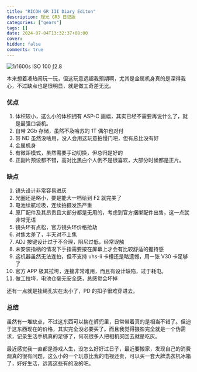 ```yaml
---
title: "RICOH GR III Diary Editon"
description: 理光 GR3 日记版
categories: ["gears"]
tags: []
date: 2024-07-04T13:32:37+08:00
cover:
hidden: false
comments: true
---
```


![1/1600s ISO 100 ƒ2.8](https://static.fatesinger.com/2024/07/g207tvqnoxga1xo7.jpg)

本来想着凑热闹玩一玩，但这玩意远超我预期啊，尤其是金属机身真的是深得我心，不过缺点也是很明显，就是做工奇差无比。

### 优点

1. 体积较小，这么小的体积拥有 ASP-C 画幅，其实已经不需要再说什么了，就是最强口袋机。
2. 自带 2Gb 存储，虽然不及哈苏的 1T 偶尔也对付
3. 带 ND 虽然没啥用，没人会用这玩意拍慢门吧，但有总比没有好
4. 金属机身
5. 有微距模式，虽然需要手动切换，但总归是好的
6. 正副片预设都不错，高对比黑白个人倒不是很喜欢，大部分时候都是正片。

### 缺点

1. 镜头设计非常容易进灰
2. 光圈还是略小，要是能大一档给到 F2 就完美了
3. 电池续航垃圾，连续拍摄发热严重
4. 原厂配件及其昂贵且大部分都是无用的，考虑到官方捆绑配件出售，这一点就非常无语
5. 镜头环有点松，官方镜头环价格抢劫
6. 对焦太差了，半天对不上焦
7. ADJ 按键设计过于不合理，阻尼过低，经常误触
8. 未安装指柄的情况下手指需要按在屏幕上才会有比较舒适的握持感
9. 这机器虽然无法连拍，但不支持 uhs-ii 卡槽还是略遗憾，用一张 V30 卡足够了
10. 官方 APP 极其拉垮，连接非常难用，而且有设计缺陷，过于耗电。
11. 做工拉垮，电池仓毫无安全感，总感觉会坏掉

还有一点就是挂绳孔实在太小了，PD 的扣子很难穿进去。

### 总结

虽然有一堆缺点，不过这东西可以揣在裤兜里，日常带着真的是相当不错了。但迫于这东西现在的价格，其实完全没必要买了。而且我觉得摄影完全就是一个伪需求，记录生活手机真的足够了，何况很多人把相机买回去就是吃灰。

最近感觉我一直都是游戏人生，没怎么好好过日子，最近要搬家，发现自己的消费观真的很有问题，这么小的一个玩意比我的电视还贵，可以买一套大牌洗衣机冰箱了，好好生活，远离这些有的没的吧。
